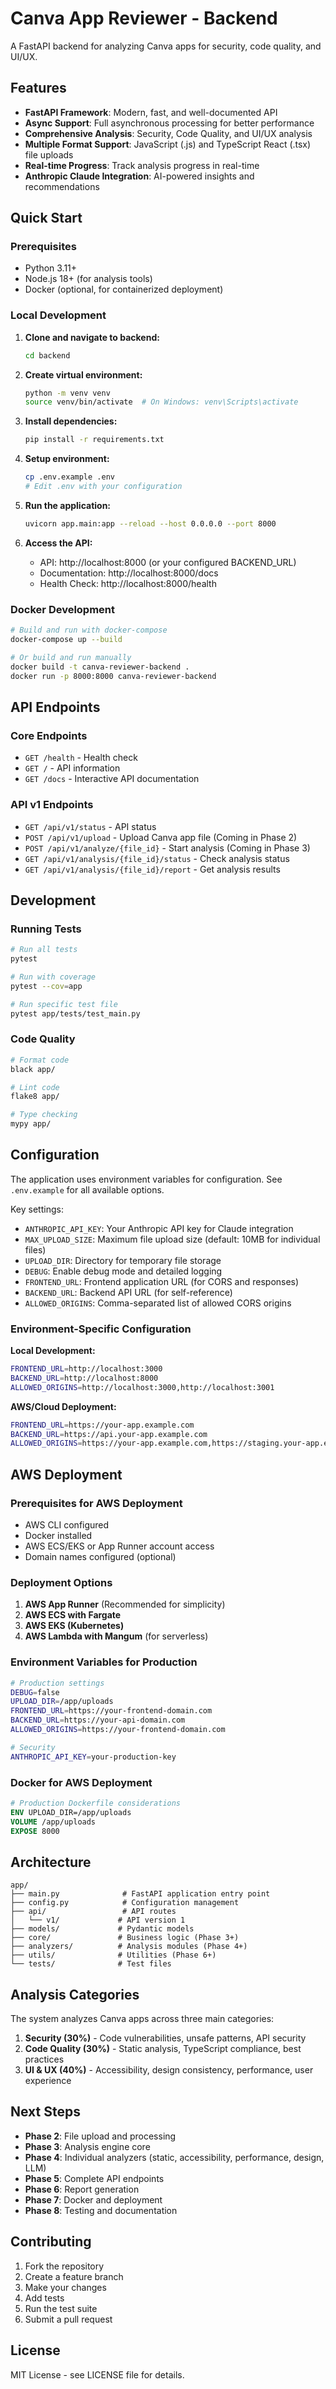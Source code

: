 # Canva App Reviewer - Backend

A FastAPI backend for analyzing Canva apps for security, code quality, and UI/UX.

## Features

- **FastAPI Framework**: Modern, fast, and well-documented API
- **Async Support**: Full asynchronous processing for better performance
- **Comprehensive Analysis**: Security, Code Quality, and UI/UX analysis
- **Multiple Format Support**: JavaScript (.js) and TypeScript React (.tsx) file uploads
- **Real-time Progress**: Track analysis progress in real-time
- **Anthropic Claude Integration**: AI-powered insights and recommendations

## Quick Start

### Prerequisites

- Python 3.11+
- Node.js 18+ (for analysis tools)
- Docker (optional, for containerized deployment)

### Local Development

1. **Clone and navigate to backend:**
   ```bash
   cd backend
   ```

2. **Create virtual environment:**
   ```bash
   python -m venv venv
   source venv/bin/activate  # On Windows: venv\Scripts\activate
   ```

3. **Install dependencies:**
   ```bash
   pip install -r requirements.txt
   ```

4. **Setup environment:**
   ```bash
   cp .env.example .env
   # Edit .env with your configuration
   ```

5. **Run the application:**
   ```bash
   uvicorn app.main:app --reload --host 0.0.0.0 --port 8000
   ```

6. **Access the API:**
   - API: http://localhost:8000 (or your configured BACKEND_URL)
   - Documentation: http://localhost:8000/docs
   - Health Check: http://localhost:8000/health

### Docker Development

```bash
# Build and run with docker-compose
docker-compose up --build

# Or build and run manually
docker build -t canva-reviewer-backend .
docker run -p 8000:8000 canva-reviewer-backend
```

## API Endpoints

### Core Endpoints

- `GET /health` - Health check
- `GET /` - API information
- `GET /docs` - Interactive API documentation

### API v1 Endpoints

- `GET /api/v1/status` - API status
- `POST /api/v1/upload` - Upload Canva app file (Coming in Phase 2)
- `POST /api/v1/analyze/{file_id}` - Start analysis (Coming in Phase 3)
- `GET /api/v1/analysis/{file_id}/status` - Check analysis status
- `GET /api/v1/analysis/{file_id}/report` - Get analysis results

## Development

### Running Tests

```bash
# Run all tests
pytest

# Run with coverage
pytest --cov=app

# Run specific test file
pytest app/tests/test_main.py
```

### Code Quality

```bash
# Format code
black app/

# Lint code
flake8 app/

# Type checking
mypy app/
```

## Configuration

The application uses environment variables for configuration. See `.env.example` for all available options.

Key settings:
- `ANTHROPIC_API_KEY`: Your Anthropic API key for Claude integration
- `MAX_UPLOAD_SIZE`: Maximum file upload size (default: 10MB for individual files)
- `UPLOAD_DIR`: Directory for temporary file storage
- `DEBUG`: Enable debug mode and detailed logging
- `FRONTEND_URL`: Frontend application URL (for CORS and responses)
- `BACKEND_URL`: Backend API URL (for self-reference)
- `ALLOWED_ORIGINS`: Comma-separated list of allowed CORS origins

### Environment-Specific Configuration

**Local Development:**
```bash
FRONTEND_URL=http://localhost:3000
BACKEND_URL=http://localhost:8000
ALLOWED_ORIGINS=http://localhost:3000,http://localhost:3001
```

**AWS/Cloud Deployment:**
```bash
FRONTEND_URL=https://your-app.example.com
BACKEND_URL=https://api.your-app.example.com
ALLOWED_ORIGINS=https://your-app.example.com,https://staging.your-app.example.com
```

## AWS Deployment

### Prerequisites for AWS Deployment

- AWS CLI configured
- Docker installed
- AWS ECS/EKS or App Runner account access
- Domain names configured (optional)

### Deployment Options

1. **AWS App Runner** (Recommended for simplicity)
2. **AWS ECS with Fargate**
3. **AWS EKS (Kubernetes)**
4. **AWS Lambda with Mangum** (for serverless)

### Environment Variables for Production

```bash
# Production settings
DEBUG=false
UPLOAD_DIR=/app/uploads
FRONTEND_URL=https://your-frontend-domain.com
BACKEND_URL=https://your-api-domain.com
ALLOWED_ORIGINS=https://your-frontend-domain.com

# Security
ANTHROPIC_API_KEY=your-production-key
```

### Docker for AWS Deployment

```dockerfile
# Production Dockerfile considerations
ENV UPLOAD_DIR=/app/uploads
VOLUME /app/uploads
EXPOSE 8000
```

## Architecture

```
app/
├── main.py              # FastAPI application entry point
├── config.py            # Configuration management
├── api/                 # API routes
│   └── v1/             # API version 1
├── models/             # Pydantic models
├── core/               # Business logic (Phase 3+)
├── analyzers/          # Analysis modules (Phase 4+)
├── utils/              # Utilities (Phase 6+)
└── tests/              # Test files
```

## Analysis Categories

The system analyzes Canva apps across three main categories:

1. **Security (30%)** - Code vulnerabilities, unsafe patterns, API security
2. **Code Quality (30%)** - Static analysis, TypeScript compliance, best practices
3. **UI & UX (40%)** - Accessibility, design consistency, performance, user experience

## Next Steps

- **Phase 2**: File upload and processing
- **Phase 3**: Analysis engine core
- **Phase 4**: Individual analyzers (static, accessibility, performance, design, LLM)
- **Phase 5**: Complete API endpoints
- **Phase 6**: Report generation
- **Phase 7**: Docker and deployment
- **Phase 8**: Testing and documentation

## Contributing

1. Fork the repository
2. Create a feature branch
3. Make your changes
4. Add tests
5. Run the test suite
6. Submit a pull request

## License

MIT License - see LICENSE file for details. 